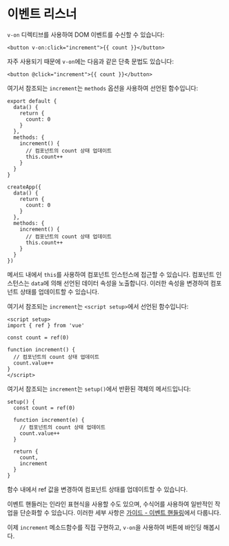 # 이벤트 리스너

`v-on` 디렉티브를 사용하여 DOM 이벤트를 수신할 수 있습니다:

```vue-html
<button v-on:click="increment">{{ count }}</button>
```

자주 사용되기 때문에 `v-on`에는 다음과 같은 단축 문법도 있습니다:

```vue-html
<button @click="increment">{{ count }}</button>
```

<div class="options-api">

여기서 참조되는 `increment`는 `methods` 옵션을 사용하여 선언된 함수입니다:

<div class="sfc">

```js{7-12}
export default {
  data() {
    return {
      count: 0
    }
  },
  methods: {
    increment() {
      // 컴포넌트의 count 상태 업데이트
      this.count++
    }
  }
}
```

</div>
<div class="html">

```js{7-12}
createApp({
  data() {
    return {
      count: 0
    }
  },
  methods: {
    increment() {
      // 컴포넌트의 count 상태 업데이트
      this.count++
    }
  }
})
```

</div>

메서드 내에서 `this`를 사용하여 컴포넌트 인스턴스에 접근할 수 있습니다.
컴포넌트 인스턴스는 `data`에 의해 선언된 데이터 속성을 노출합니다.
이러한 속성을 변경하여 컴포넌트 상태를 업데이트할 수 있습니다.

</div>

<div class="composition-api">

<div class="sfc">

여기서 참조되는 `increment`는 `<script setup>`에서 선언된 함수입니다:

```vue{6-9}
<script setup>
import { ref } from 'vue'

const count = ref(0)

function increment() {
  // 컴포넌트의 count 상태 업데이트
  count.value++
}
</script>
```

</div>

<div class="html">

여기서 참조되는 `increment`는 `setup()`에서 반환된 객체의 메서드입니다:

```js{$}
setup() {
  const count = ref(0)

  function increment(e) {
    // 컴포넌트의 count 상태 업데이트
    count.value++
  }

  return {
    count,
    increment
  }
}
```

</div>

함수 내에서 ref 값을 변경하여 컴포넌트 상태를 업데이트할 수 있습니다.

</div>

이벤트 핸들러는 인라인 표현식을 사용할 수도 있으며,
수식어를 사용하여 일반적인 작업을 단순화할 수 있습니다.
이러한 세부 사항은 <a target="_blank" href="/guide/essentials/event-handling.html">가이드 - 이벤트 핸들링</a>에서 다룹니다.

이제 `increment` <span class="options-api">메소드</span><span class="composition-api">함수</span>를 직접 구현하고,
`v-on`을 사용하여 버튼에 바인딩 해봅시다.
